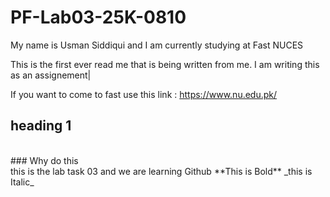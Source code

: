 # PF-Lab03-25K-0810
My name is Usman Siddiqui and I am currently studying at Fast NUCES 

This is the first ever read me that is being written from me. I am writing this as an assignement|

If you want to come to fast use this link : https://www.nu.edu.pk/

## heading 1
<br/>
### Why do this
<br/>
this is the lab task 03 and we are learning Github
**This is Bold**
_this is Italic_
